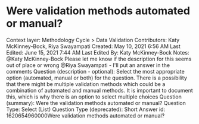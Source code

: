 # Were validation methods automated or manual?

Context layer: Methodology Cycle > Data Validation
Contributors: Katy McKinney-Bock, Riya Swayampati
Created: May 10, 2021 6:56 AM
Last Edited: June 15, 2021 7:44 AM
Last Edited By: Katy McKinney-Bock
Notes: @Katy McKinney-Bock Please let me know if the description for this seems out of place or wrong @Riya Swayampati - I'll put an answer in the comments
Question (description - optional): Select the most appropriate option (automated, manual or both) for the question. There is a possibility that  there might be multiple validation methods which could be a combination of automated and manual methods. It is important to document this, which is why there is an option to select multiple choices
Question (summary): Were the validation methods automated or manual?
Question Type: Select (List)
Question Type (deprecated): Short Answer
id: 1620654960000Were validation methods automated or manual?